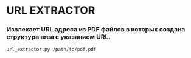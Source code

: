 # URL EXTRACTOR
### Извлекает URL адреса из PDF файлов в которых создана структура area с указанием URL.
```
url_extractor.py /path/to/pdf.pdf
```

